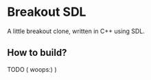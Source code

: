 Breakout SDL
===

A little breakout clone, written in C++ using SDL.

## How to build?
TODO ( woops:) )